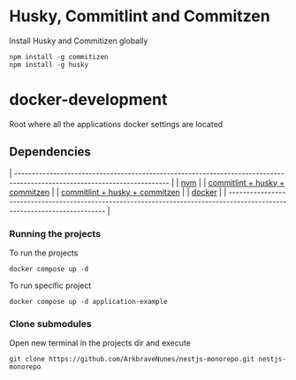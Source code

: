 # Husky, Commitlint and Commitzen

Install Husky and Commitizen globally

```shell
npm install -g commitizen
npm install -g husky
```

# docker-development

Root where all the applications docker settings are located

## Dependencies

| ------------------------------------------------------------------------------------------------------------------------- |
| [nvm](https://nodejs.org/pt-br/download/package-manager) |
| [commitlint + husky + commitzen](https://dev.to/vitordevsp/padronizacao-de-commit-com-commitlint-husky-e-commitizen-3g1n) |
| [commitlint + husky + commitzen](https://dev.to/vitordevsp/padronizacao-de-commit-com-commitlint-husky-e-commitizen-3g1n) |
| [docker](https://docs.docker.com/engine/install/) |
| ------------------------------------------------------------------------------------------------------------------------- |

### Running the projects

To run the projects

```shell
docker compose up -d
```

To run specific project

```shell
docker compose up -d application-example
```

### Clone submodules

Open new terminal in the projects dir and execute

```shell
git clone https://github.com/ArkbraveNunes/nestjs-monorepo.git nestjs-monorepo
```
